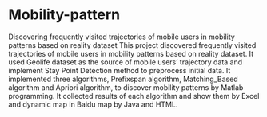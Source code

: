 # Mobility-pattern
Discovering frequently visited trajectories of mobile users in mobility patterns based on reality dataset
This project discovered frequently visited trajectories of mobile users in mobility patterns
based on reality dataset. It used Geolife dataset as the source of mobile users’ trajectory
data and implement Stay Point Detection method to preprocess initial data. It implemented three
algorithms, Prefixspan algorithm, Matching_Based algorithm and Apriori algorithm, to discover
mobility patterns by Matlab programming. It collected results of each algorithm and show them by Excel and dynamic map in Baidu map by 
Java and HTML.
